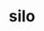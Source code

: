 ---
title: "silo"
layout: cache
categories: [package, develop-2025-02-16]
meta: {"compilers": ["gcc@=11.1.0", "gcc@=11.4.0"], "num_specs": 4, "num_specs_by_stack": {"data-vis-sdk": 1, "e4s": 2, "root": 4, "tutorial": 1}, "oss": ["ubuntu20.04", "ubuntu22.04"], "platforms": ["linux"], "stacks": ["data-vis-sdk", "e4s", "root", "tutorial"], "targets": ["x86_64_v3"], "versions": ["4.11.1"]}
spec_details: [{"compiler": "gcc@=11.1.0", "hash": "c5l7bk475y3anv2d27mnlu2qle5t3mmc", "os": "ubuntu20.04", "platform": "linux", "size": "-", "stacks": ["data-vis-sdk", "root"], "tarball": "https://binaries.spack.io/develop-2025-02-16/build_cache/linux-ubuntu20.04-x86_64_v3/gcc-11.1.0/silo-4.11.1/linux-ubuntu20.04-x86_64_v3-gcc-11.1.0-silo-4.11.1-c5l7bk475y3anv2d27mnlu2qle5t3mmc.spack", "target": "x86_64_v3", "variants": ["build_system=autotools", "+fortran", "+fpzip", "+hdf5", "+hzip", "+mpi", "+pic", "+python", "+shared", "~silex"], "versions": ["4.11.1"]}, {"compiler": "gcc@=11.4.0", "hash": "arkjk6ltegstgb4dihi3hcp3x2pkghed", "os": "ubuntu22.04", "platform": "linux", "size": "-", "stacks": ["root", "tutorial"], "tarball": "https://binaries.spack.io/develop-2025-02-16/build_cache/linux-ubuntu22.04-x86_64_v3/gcc-11.4.0/silo-4.11.1/linux-ubuntu22.04-x86_64_v3-gcc-11.4.0-silo-4.11.1-arkjk6ltegstgb4dihi3hcp3x2pkghed.spack", "target": "x86_64_v3", "variants": ["build_system=autotools", "~fortran", "+fpzip", "+hdf5", "+hzip", "+mpi", "+pic", "+python", "+shared", "~silex"], "versions": ["4.11.1"]}, {"compiler": "gcc@=11.4.0", "hash": "avaliyfm5upx7pojskvjdakeaeruygfx", "os": "ubuntu22.04", "platform": "linux", "size": "-", "stacks": ["e4s", "root"], "tarball": "https://binaries.spack.io/develop-2025-02-16/build_cache/linux-ubuntu22.04-x86_64_v3/gcc-11.4.0/silo-4.11.1/linux-ubuntu22.04-x86_64_v3-gcc-11.4.0-silo-4.11.1-avaliyfm5upx7pojskvjdakeaeruygfx.spack", "target": "x86_64_v3", "variants": ["build_system=autotools", "+fortran", "+fpzip", "+hdf5", "+hzip", "+mpi", "+pic", "+python", "+shared", "~silex"], "versions": ["4.11.1"]}, {"compiler": "gcc@=11.4.0", "hash": "vlsahqvke54dewl6dpkub357i7xuwhyy", "os": "ubuntu22.04", "platform": "linux", "size": "-", "stacks": ["e4s", "root"], "tarball": "https://binaries.spack.io/develop-2025-02-16/build_cache/linux-ubuntu22.04-x86_64_v3/gcc-11.4.0/silo-4.11.1/linux-ubuntu22.04-x86_64_v3-gcc-11.4.0-silo-4.11.1-vlsahqvke54dewl6dpkub357i7xuwhyy.spack", "target": "x86_64_v3", "variants": ["build_system=autotools", "+fortran", "+fpzip", "+hdf5", "+hzip", "+mpi", "+pic", "+python", "+shared", "~silex"], "versions": ["4.11.1"]}]
---